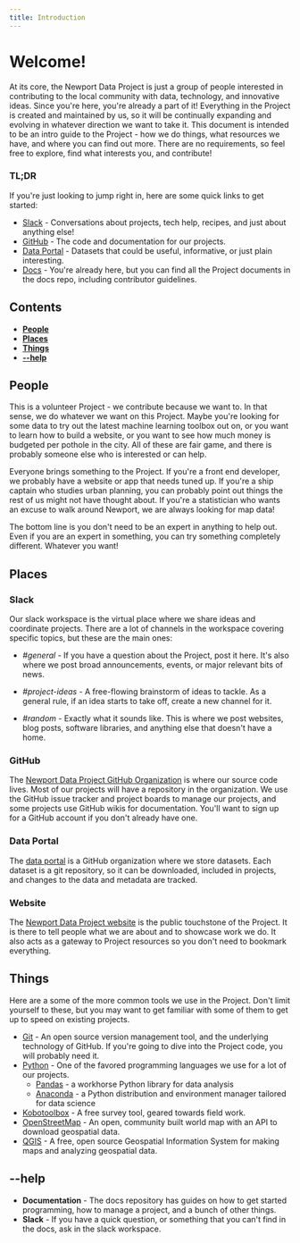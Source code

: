 ```yaml
---
title: Introduction
---
```




# Welcome!

At its core, the Newport Data Project is just a group of people interested in contributing to the local community with data, technology, and innovative ideas. Since you're here, you're already a part of it! Everything in the Project is created and maintained by us, so it will be continually expanding and evolving in whatever direction we want to take it. This document is intended to be an intro guide to the Project - how we do things, what resources we have, and where you can find out more. There are no requirements, so feel free to explore, find what interests you, and contribute!

### TL;DR

If you're just looking to jump right in, here are some quick links to get started:

* [Slack](https://newportdataproject.slack.com) - Conversations about projects, tech help, recipes, and just about anything else!
* [GitHub](https://github.com/newportdataproject) - The code and documentation for our projects.
* [Data Portal](http://portal.newportdataproject.org) - Datasets that could be useful, informative, or just plain interesting.
* [Docs](http://www.newportdataproject.org/docs) - You're already here, but you can find all the Project documents in the docs repo, including contributor guidelines.



## Contents

- [**People**](#people)
- [**Places**](#places)
- [**Things**](#things)
- [**--help**](#--help)



## People

This is a volunteer Project - we contribute because we want to. In that sense, we do whatever we want on this Project. Maybe you're looking for some data to try out the latest machine learning toolbox out on, or you want to learn how to build a website, or you want to see how much money is budgeted per pothole in the city. All of these are fair game, and there is probably someone else who is interested or can help.

Everyone brings something to the Project. If you're a front end developer, we probably have a website or app that needs tuned up. If you're a ship captain who studies urban planning, you can probably point out things the rest of us might not have thought about. If you're a statistician who wants an excuse to walk around Newport, we are always looking for map data! 

The bottom line is you don't need to be an expert in anything to help out. Even if you are an expert in something, you can try something completely different. Whatever you want!



## Places

### Slack

Our slack workspace is the virtual place where we share ideas and coordinate projects. There are a lot of channels in the workspace covering specific topics, but these are the main ones:

* *\#general* - If you have a question about the Project, post it here. It's also where we post broad announcements, events, or major relevant bits of news.


* *\#project-ideas* - A free-flowing brainstorm of ideas to tackle. As a general rule, if an idea starts to take off, create a new channel for it.
* *\#random* - Exactly what it sounds like. This is where we post websites, blog posts, software libraries, and anything else that doesn't have a home.

### GitHub

The [Newport Data Project GitHub Organization](https://github.com/newportdataproject) is where our source code lives. Most of our projects will have a repository in the organization. We use the GitHub issue tracker and project boards to manage our projects, and some projects use GitHub wikis for documentation. You'll want to sign up for a GitHub account if you don't already have one.

### Data Portal

The [data portal](https://github.com/newportdataportal) is a GitHub organization where we store datasets. Each dataset is a git repository, so it can be downloaded, included in projects, and changes to the data and metadata are tracked.

### Website

The [Newport Data Project website](http://www.newportdataproject.org) is the public touchstone of the Project. It is there to tell people what we are about and to showcase work we do. It also acts as a gateway to Project resources so you don't need to bookmark everything.



## Things

Here are a some of the more common tools we use in the Project. Don't limit yourself to these, but you may want to get familiar with some of them to get up to speed on existing projects.

* [Git](https://git-scm.com/) - An open source version management tool, and the underlying technology of GitHub. If you're going to dive into the Project code, you will probably need it.
* [Python](https://www.python.org) - One of the favored programming languages we use for a lot of our projects.
  * [Pandas](https://pandas.pydata.org/about.html) - a workhorse Python library for data analysis
  * [Anaconda](https://www.anaconda.com) - a Python distribution and environment manager tailored for data science
* [Kobotoolbox](https://www.kobotoolbox.org) - A free survey tool, geared towards field work. 
* [OpenStreetMap](http://openstreetmap.org) - An open, community built world map with an API to download geospatial data.
* [QGIS](https://www.qgis.org) - A free, open source Geospatial Information System for making maps and analyzing geospatial data.



## --help

* **Documentation** - The docs repository has guides on how to get started programming, how to manage a project, and a bunch of other things.
* **Slack** - If you have a quick question, or something that you can't find in the docs, ask in the slack workspace.

